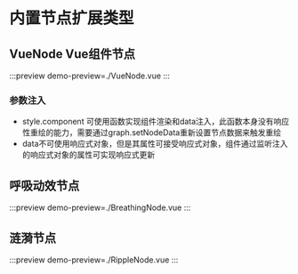 # 内置节点扩展类型

## VueNode Vue组件节点

:::preview
demo-preview=./VueNode.vue
:::


### 参数注入

- style.component 可使用函数实现组件渲染和data注入，此函数本身没有响应性重绘的能力，需要通过graph.setNodeData重新设置节点数据来触发重绘
- data不可使用响应式对象，但是其属性可接受响应式对象，组件通过监听注入的响应式对象的属性可实现响应式更新

## 呼吸动效节点

:::preview
demo-preview=./BreathingNode.vue
:::


## 涟漪节点

:::preview
demo-preview=./RippleNode.vue
:::


